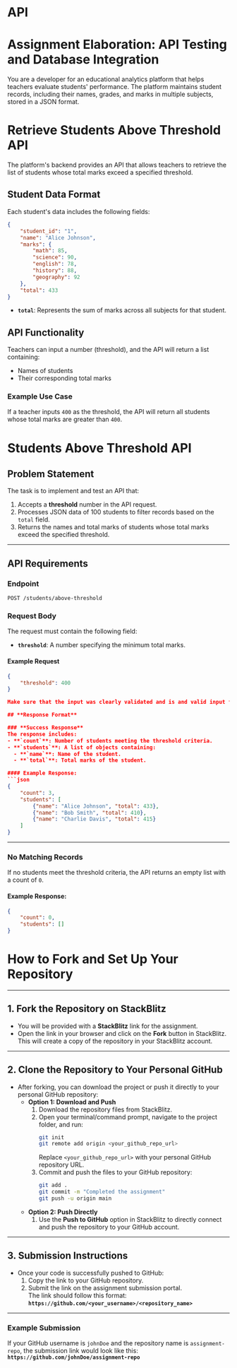 # API
# **Assignment Elaboration: API Testing and Database Integration**

You are a developer for an educational analytics platform that helps teachers evaluate students' performance. The platform maintains student records, including their names, grades, and marks in multiple subjects, stored in a JSON format.

# **Retrieve Students Above Threshold API**

The platform's backend provides an API that allows teachers to retrieve the list of students whose total marks exceed a specified threshold.

## **Student Data Format**
Each student's data includes the following fields:

```json
{
    "student_id": "1",
    "name": "Alice Johnson",
    "marks": {
        "math": 85,
        "science": 90,
        "english": 78,
        "history": 88,
        "geography": 92
    },
    "total": 433
}
```

- **`total`**: Represents the sum of marks across all subjects for that student.

## **API Functionality**
Teachers can input a number (threshold), and the API will return a list containing:
- Names of students
- Their corresponding total marks

### **Example Use Case**
If a teacher inputs `400` as the threshold, the API will return all students whose total marks are greater than `400`.

# Students Above Threshold API

## **Problem Statement**
The task is to implement and test an API that:
1. Accepts a **threshold** number in the API request.
2. Processes JSON data of 100 students to filter records based on the `total` field.
3. Returns the names and total marks of students whose total marks exceed the specified threshold.

---

## **API Requirements**

### **Endpoint**
`POST /students/above-threshold`

### **Request Body**
The request must contain the following field:
- **`threshold`**: A number specifying the minimum total marks.

#### **Example Request**
```json
{
    "threshold": 400
}

Make sure that the input was clearly validated and is and valid input for the question.

## **Response Format**

### **Success Response**
The response includes:
- **`count`**: Number of students meeting the threshold criteria.
- **`students`**: A list of objects containing:
  - **`name`**: Name of the student.
  - **`total`**: Total marks of the student.

#### Example Response:
```json
{
    "count": 3,
    "students": [
        {"name": "Alice Johnson", "total": 433},
        {"name": "Bob Smith", "total": 410},
        {"name": "Charlie Davis", "total": 415}
    ]
}
```

---

### **No Matching Records**
If no students meet the threshold criteria, the API returns an empty list with a count of `0`.

#### Example Response:
```json
{
    "count": 0,
    "students": []
}
```


# **How to Fork and Set Up Your Repository**

---

## **1. Fork the Repository on StackBlitz**
- You will be provided with a **StackBlitz** link for the assignment.
- Open the link in your browser and click on the **Fork** button in StackBlitz.  
  This will create a copy of the repository in your StackBlitz account.

---

## **2. Clone the Repository to Your Personal GitHub**
- After forking, you can download the project or push it directly to your personal GitHub repository:
  - **Option 1: Download and Push**
    1. Download the repository files from StackBlitz.
    2. Open your terminal/command prompt, navigate to the project folder, and run:
       ```bash
       git init
       git remote add origin <your_github_repo_url>
       ```
       Replace `<your_github_repo_url>` with your personal GitHub repository URL.
    3. Commit and push the files to your GitHub repository:
       ```bash
       git add .
       git commit -m "Completed the assignment"
       git push -u origin main
       ```
  - **Option 2: Push Directly**
    1. Use the **Push to GitHub** option in StackBlitz to directly connect and push the repository to your GitHub account.

---

## **3. Submission Instructions**
- Once your code is successfully pushed to GitHub:
  1. Copy the link to your GitHub repository.
  2. Submit the link on the assignment submission portal.  
     The link should follow this format:  
     **`https://github.com/<your_username>/<repository_name>`**

---

### **Example Submission**
If your GitHub username is `johnDoe` and the repository name is `assignment-repo`, the submission link would look like this:  
**`https://github.com/johnDoe/assignment-repo`**
